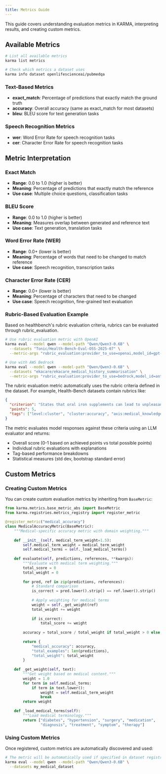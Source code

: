 ```yaml
---
title: Metrics Guide
---
```


This guide covers understanding evaluation metrics in KARMA, interpreting results, and creating custom metrics.

## Available Metrics
```bash
# List all available metrics
karma list metrics

# Check which metrics a dataset uses
karma info dataset openlifescienceai/pubmedqa
```

### Text-Based Metrics

- **exact_match**: Percentage of predictions that exactly match the ground truth
- **accuracy**: Overall accuracy (same as exact_match for most datasets)
- **bleu**: BLEU score for text generation tasks

### Speech Recognition Metrics

- **wer**: Word Error Rate for speech recognition tasks
- **cer**: Character Error Rate for speech recognition tasks

## Metric Interpretation

### Exact Match

- **Range**: 0.0 to 1.0 (higher is better)
- **Meaning**: Percentage of predictions that exactly match the reference
- **Use case**: Multiple choice questions, classification tasks

### BLEU Score

- **Range**: 0.0 to 1.0 (higher is better)
- **Meaning**: Measures overlap between generated and reference text
- **Use case**: Text generation, translation tasks

### Word Error Rate (WER)

- **Range**: 0.0+ (lower is better)
- **Meaning**: Percentage of words that need to be changed to match reference
- **Use case**: Speech recognition, transcription tasks

### Character Error Rate (CER)

- **Range**: 0.0+ (lower is better)
- **Meaning**: Percentage of characters that need to be changed
- **Use case**: Speech recognition, fine-grained text evaluation

### Rubric-Based Evaluation Example

Based on healthbench's rubric evaluation criteria, rubrics can be evaluated through rubric_evaluation. 

```bash
# Use rubric evaluation metric with OpenAI
karma eval --model qwen --model-path "Qwen/Qwen3-0.6B" \
  --datasets "Tonic/Health-Bench-Eval-OSS-2025-07" \
  --metric-args "rubric_evaluation:provider_to_use=openai,model_id=gpt-4o-mini,batch_size=5"

# Use with AWS Bedrock
karma eval --model qwen --model-path "Qwen/Qwen3-0.6B" \
  --datasets "ekacare/ekacare_medical_history_summarisation" \
  --metric-args "rubric_evaluation:provider_to_use=bedrock,model_id=anthropic.claude-3-haiku-20240307-v1:0,batch_size=10"
```

The rubric evaluation metric automatically uses the rubric criteria defined in the dataset. For example, Health-Bench datasets contain rubrics like:

```json
{
  "criterion": "States that oral iron supplements can lead to unpleasant gastrointestinal side effects",
  "points": 5,
  "tags": ["level:cluster", "cluster:accuracy", "axis:medical_knowledge"]
}
```

The metric evaluates model responses against these criteria using an LLM evaluator and returns:
- Overall score (0-1 based on achieved points vs total possible points)
- Individual rubric evaluations with explanations
- Tag-based performance breakdowns
- Statistical measures (std dev, bootstrap standard error)

## Custom Metrics

### Creating Custom Metrics

You can create custom evaluation metrics by inheriting from `BaseMetric`:

```python
from karma.metrics.base_metric_abs import BaseMetric
from karma.registries.metrics_registry import register_metric

@register_metric("medical_accuracy")
class MedicalAccuracyMetric(BaseMetric):
    """Medical-specific accuracy metric with domain weighting."""
    
    def __init__(self, medical_term_weight=1.5):
        self.medical_term_weight = medical_term_weight
        self.medical_terms = self._load_medical_terms()
    
    def evaluate(self, predictions, references, **kwargs):
        """Evaluate with medical term weighting."""
        total_score = 0
        total_weight = 0
        
        for pred, ref in zip(predictions, references):
            # Standard comparison
            is_correct = pred.lower().strip() == ref.lower().strip()
            
            # Apply weighting for medical terms
            weight = self._get_weight(ref)
            total_weight += weight
            
            if is_correct:
                total_score += weight
        
        accuracy = total_score / total_weight if total_weight > 0 else 0.0
        
        return {
            "medical_accuracy": accuracy,
            "total_examples": len(predictions),
            "total_weight": total_weight
        }
    
    def _get_weight(self, text):
        """Get weight based on medical content."""
        weight = 1.0
        for term in self.medical_terms:
            if term in text.lower():
                weight = self.medical_term_weight
                break
        return weight
    
    def _load_medical_terms(self):
        """Load medical terminology."""
        return ["diabetes", "hypertension", "surgery", "medication",
                "diagnosis", "treatment", "symptom", "therapy"]
```

### Using Custom Metrics

Once registered, custom metrics are automatically discovered and used:

```bash
# The metric will be automatically used if specified in dataset registration
karma eval --model qwen --model-path "Qwen/Qwen3-0.6B" \
  --datasets my_medical_dataset
```